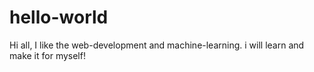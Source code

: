 # hello-world

Hi all,
I like the web-development and machine-learning. i will learn and make it for myself!
